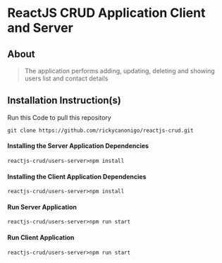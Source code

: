 # ReactJS CRUD Application Client and Server

## About
> The application performs adding, updating, deleting and showing users list and contact details

## Installation Instruction(s)
Run this Code to pull this repository
```
git clone https://github.com/rickycanonigo/reactjs-crud.git
```

#### Installing the Server Application Dependencies
```
reactjs-crud/users-server>npm install
```

#### Installing the Client Application Dependencies
```
reactjs-crud/users-server>npm install
```

#### Run Server Application
```
reactjs-crud/users-server>npm run start
```

#### Run Client Application
```
reactjs-crud/users-server>npm run start
```
